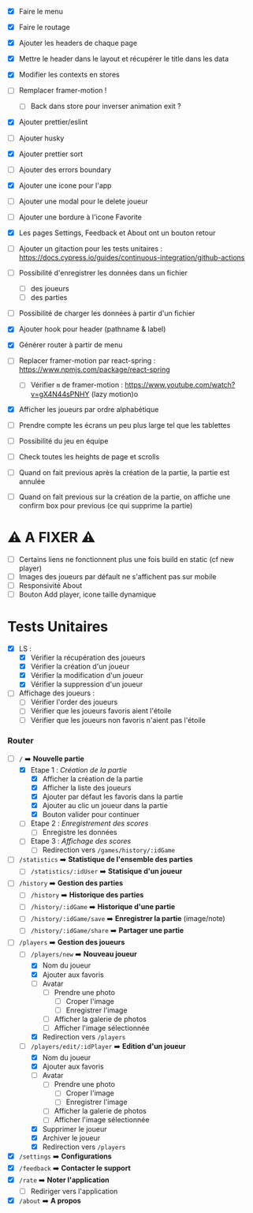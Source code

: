 - [x] Faire le menu
- [x] Faire le routage
- [x] Ajouter les headers de chaque page
- [x] Mettre le header dans le layout et récupérer le title dans les data

- [x] Modifier les contexts en stores
- [ ] Remplacer framer-motion !
  - [ ] Back dans store pour inverser animation exit ?
- [x] Ajouter prettier/eslint
- [ ] Ajouter husky
- [x] Ajouter prettier sort
- [ ] Ajouter des errors boundary
- [x] Ajouter une icone pour l'app
- [ ] Ajouter une modal pour le delete joueur
- [ ] Ajouter une bordure à l'icone Favorite
- [x] Les pages Settings, Feedback et About ont un bouton retour 
- [ ] Ajouter un gitaction pour les tests unitaires : https://docs.cypress.io/guides/continuous-integration/github-actions

- [ ] Possibilité d'enregistrer les données dans un fichier
  - [ ] des joueurs
  - [ ] des parties
- [ ] Possibilité de charger les données à partir d'un fichier

- [x] Ajouter hook pour header (pathname & label)
- [x] Générer router à partir de menu
- [ ] Replacer framer-motion par react-spring : https://www.npmjs.com/package/react-spring
  - [ ] Vérifier ``m`` de framer-motion : https://www.youtube.com/watch?v=gX4N44sPNHY (lazy motion)o
- [x] Afficher les joueurs par ordre alphabétique
- [ ] Prendre compte les écrans un peu plus large tel que les tablettes
- [ ] Possibilité du jeu en équipe
- [ ] Check toutes les heights de page et scrolls
- [ ] Quand on fait previous après la création de la partie, la partie est annulée
- [ ] Quand on fait previous sur la création de la partie, on affiche une confirm box pour previous (ce qui supprime la partie)

# ⚠️ A FIXER ⚠️

- [ ] Certains liens ne fonctionnent plus une fois build en static (cf new player)
- [ ] Images des joueurs par défault ne s'affichent pas sur mobile
- [ ] Responsivité About
- [ ] Bouton Add player, icone taille dynamique

# Tests Unitaires

- [x] LS :
  - [x] Vérifier la récupération des joueurs
  - [x] Vérifier la création d'un joueur
  - [x] Vérifier la modification d'un joueur
  - [x] Vérifier la suppression d'un joueur
- [ ] Affichage des joueurs :
  - [ ] Vérifier l'order des joueurs
  - [ ] Vérifier que les joueurs favoris aient l'étoile
  - [ ] Vérifier que les joueurs non favoris n'aient pas l'étoile

### Router

- [ ] `/` ➡️ **Nouvelle partie** 
  - [x] Etape 1 : *Création de la partie*
    - [x] Afficher la création de la partie
    - [x] Afficher la liste des joueurs
    - [x] Ajouter par défaut les favoris dans la partie
    - [x] Ajouter au clic un joueur dans la partie
    - [x] Bouton valider pour continuer
  - [ ] Etape 2 : *Enregistrement des scores*
    - [ ] Enregistre les données
  - [ ] Etape 3 : *Affichage des scores*
    - [ ] Redirection vers `/games/history/:idGame`
- [ ] `/statistics` ➡️ **Statistique de l'ensemble des parties** 
  - [ ] `/statistics/:idUser` ➡️ **Statisique d'un joueur**
- [ ] `/history` ➡️ **Gestion des parties**
  - [ ] `/history` ➡️ **Historique des parties**
  - [ ] `/history/:idGame` ➡️ **Historique d'une partie**
  - [ ] `/history/:idGame/save` ➡️ **Enregistrer la partie** (image/note)
  - [ ] `/history/:idGame/share` ➡️ **Partager une partie**
- [ ] `/players` ➡️ **Gestion des joueurs**
  - [ ] `/players/new` ➡️ **Nouveau joueur**
    - [x] Nom du joueur
    - [x] Ajouter aux favoris
    - [ ] Avatar
      - [ ] Prendre une photo
        - [ ] Croper l'image
        - [ ] Enregistrer l'image
      - [ ] Afficher la galerie de photos
      - [ ] Afficher l'image sélectionnée
    - [x] Redirection vers `/players`
  - [ ] `/players/edit/:idPlayer` ➡️ **Edition d'un joueur**
    - [x] Nom du joueur
    - [x] Ajouter aux favoris
    - [ ] Avatar
      - [ ] Prendre une photo
        - [ ] Croper l'image
        - [ ] Enregistrer l'image
      - [ ] Afficher la galerie de photos
      - [ ] Afficher l'image sélectionnée
    - [x] Supprimer le joueur
    - [x] Archiver le joueur
    - [x] Redirection vers `/players`
- [x] `/settings` ➡️ **Configurations**
- [x] `/feedback` ➡️ **Contacter le support**
- [x] `/rate` ➡️ **Noter l'application**
  - [ ] Rediriger vers l'application
- [x] `/about` ➡️ **A propos**